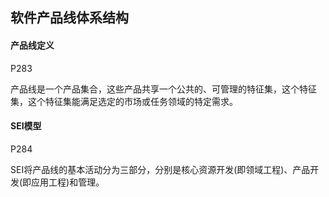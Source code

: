 ## 软件产品线体系结构

#### 产品线定义

P283

产品线是一个产品集合，这些产品共享一个公共的、可管理的特征集，这个特征集，这个特征集能满足选定的市场或任务领域的特定需求。

#### SEI模型

P284

SEI将产品线的基本活动分为三部分，分别是核心资源开发(即领域工程)、产品开发(即应用工程)和管理。